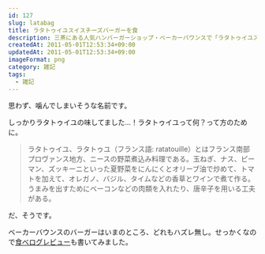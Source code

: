 ```yaml
---
id: 127
slug: latabag
title: ラタトゥイユスイスチーズバーガーを食
description: 三茶にある人気ハンバーガーショップ・ベーカーバウンスで「ラタトゥイユスイスチーズバーガー」を食べてきました。
createdAt: 2011-05-01T12:53:34+09:00
updatedAt: 2011-05-01T12:53:34+09:00
imageFormat: png
category: 雑記
tags:
  - 雑記
---
```


思わず、噛んでしまいそうな名前です。

<external-link title="食べログ" note="ベーカーバウンス (西太子堂/ハンバーガー)" link="http://r.tabelog.com/tokyo/A1317/A131706/13004780/" img-file-name="tabelog.png"></external-link>

しっかりラタトゥイユの味してました…！ラタトゥイユって何？って方のために。

> ラタトゥイユ、ラタトゥユ（フランス語: ratatouille）とはフランス南部プロヴァンス地方、ニースの野菜煮込み料理である。玉ねぎ、ナス、ピーマン、ズッキーニといった夏野菜をにんにくとオリーブ油で炒めて、トマトを加えて、オレガノ、バジル、タイムなどの香草とワインで煮て作る。うまみを出すためにベーコンなどの肉類を入れたり、唐辛子を用いる工夫がある。

だ、そうです。

<photo-image article-id="127" img-file-name="lata_bgr.jpg" caption="ラタトゥイユスイスチーズバーガーをテイクアウト"></photo-image>

ベーカーバウンスのバーガーはいまのところ、どれもハズレ無し。せっかくなので<a href="http://tabelog.com/rvwr/yutabe/rvwdtl/2722190/" target="_blank">食べログレビュー</a>も書いてみました。
